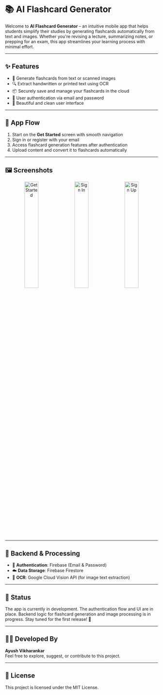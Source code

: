 # 📚 AI Flashcard Generator

Welcome to **AI Flashcard Generator** – an intuitive mobile app that helps students simplify their studies by generating flashcards automatically from text and images. Whether you're revising a lecture, summarizing notes, or prepping for an exam, this app streamlines your learning process with minimal effort.

---

## ✨ Features

- 🧠 Generate flashcards from text or scanned images  
- 🔍 Extract handwritten or printed text using OCR  
- 📦 Securely save and manage your flashcards in the cloud  
- 🔐 User authentication via email and password  
- 📱 Beautiful and clean user interface  

---

## 🧭 App Flow

1. Start on the **Get Started** screen with smooth navigation  
2. Sign in or register with your email  
3. Access flashcard generation features after authentication  
4. Upload content and convert it to flashcards automatically  

---

## 🖼️ Screenshots

<div align="center">
  <img src="https://github.com/user-attachments/assets/022e56cf-fab8-4923-aaca-1e1a548176b2" alt="Get Started" width="30%" style="margin-right: 10px;" />
  <img src="https://github.com/user-attachments/assets/9a77b3dc-76c9-401a-b8b5-59c0daabeeb9" alt="Sign In" width="30%" style="margin-right: 10px;" />
  <img src="https://github.com/user-attachments/assets/5e0ced89-66f6-4e91-9c17-555fddc2851b" alt="Sign Up" width="30%" />
</div>

---

## 🔧 Backend & Processing

- 🔐 **Authentication**: Firebase (Email & Password)  
- ☁️ **Data Storage**: Firebase Firestore  
- 🧠 **OCR**: Google Cloud Vision API (for image text extraction)  

---

## 📱 Status

The app is currently in development. The authentication flow and UI are in place. Backend logic for flashcard generation and image processing is in progress. Stay tuned for the first release! 🚀

---

## 👨‍💻 Developed By

**Ayush Vikharankar**  
Feel free to explore, suggest, or contribute to this project.

---

## 📄 License

This project is licensed under the MIT License.
